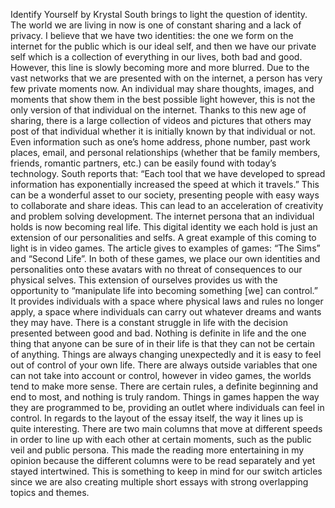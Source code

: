 Identify Yourself by Krystal South brings to light the question of identity. The world we are living in now is one of constant
sharing and a lack  of privacy. I believe that we have two identities: the one we form on the internet for the public which is 
our ideal self, and then we have our private self which is a collection of everything in our lives, both bad and good. However,
this line is slowly becoming more and more blurred. Due to the vast networks that we are presented with on the internet, a 
person has very few private moments now. An individual may share thoughts, images, and moments that show them in the best
possible light however, this is not the only version of that individual on the internet. Thanks to this new age of sharing, 
there is a large collection of videos and pictures that others may post of that individual whether it is initially known by 
that individual or not. Even information such as one’s home address, phone number, past work places, email, and personal 
relationships (whether that be family members, friends, romantic partners, etc.) can be easily found with today’s technology. 
South reports that: “Each tool that we have developed to spread information has exponentially increased the speed at which it 
travels.” This can be a wonderful asset to our society, presenting people with easy ways to collaborate and share ideas. This 
can lead to an acceleration of creativity and problem solving development. 
The internet persona that an individual holds is now becoming real life. This digital identity we each hold is just an 
extension of our personalities and selfs. A great example of this coming to light is in video games. The article gives to 
examples of games: “The Sims” and “Second Life”. In both of these games, we place our  own identities and personalities onto
these avatars with no threat of consequences to our physical selves. This extension of ourselves provides us with the
opportunity to “manipulate life into becoming something [we] can control.” It provides individuals with a space where physical
laws and rules no longer apply, a space where individuals can carry out whatever dreams and wants they may have. There is a 
constant struggle in life with the decision presented between good and bad. Nothing is definite in life and the one thing that 
anyone can be sure of in their life is that they can not be certain of anything. Things are always changing unexpectedly and
it is easy to feel out of control of your own life. There are always outside variables that one can not take into account or 
control, however in video games, the worlds tend to make more sense. There are certain rules, a definite beginning and end to
most, and nothing is truly random. Things in games happen the way they are programmed to be, providing an outlet where 
individuals can feel in control.
In regards to the layout of the essay itself, the way it lines up is quite interesting. There are two main columns that move 
at different speeds in order to line up with each other at certain moments, such as the public veil and public persona. This 
made the reading more entertaining in my opinion because the different columns were to be read separately and yet stayed 
intertwined. This is something to keep in mind for our switch articles since we are also creating multiple short essays with
strong overlapping topics and themes.
